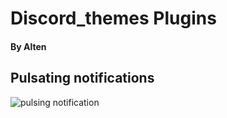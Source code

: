 # Discord_themes  Plugins
#### By Alten

## Pulsating notifications

![pulsing notification](https://imgur.com/dm1C4d9)
